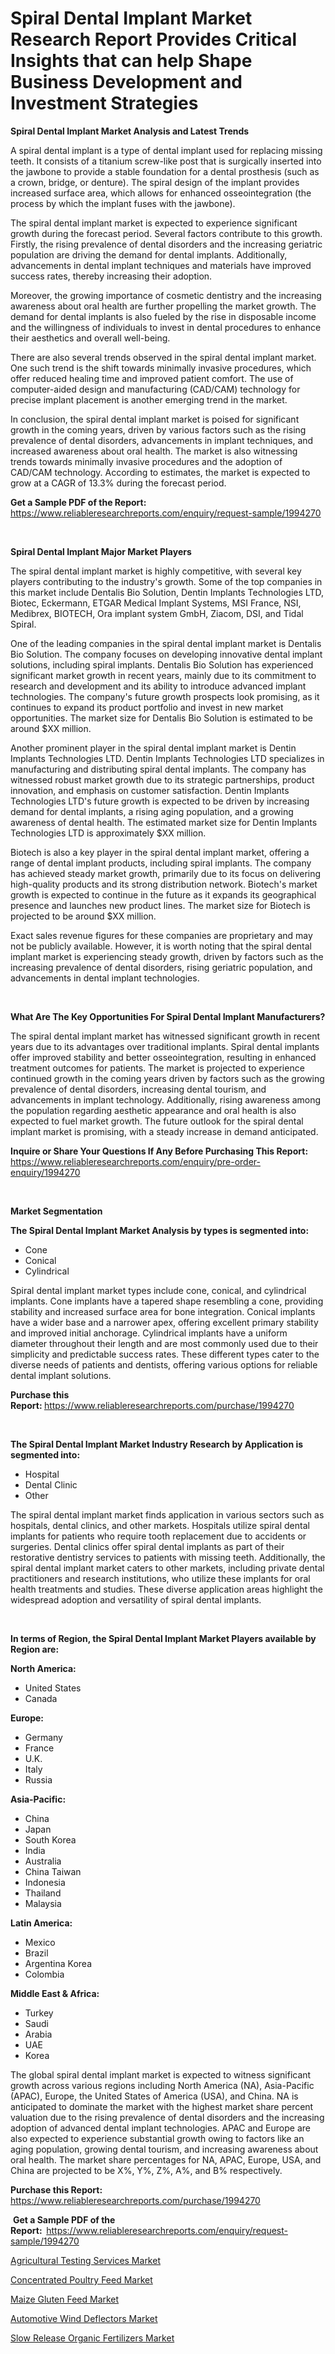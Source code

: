 <p><h1>Spiral Dental Implant Market Research Report Provides Critical Insights that can help Shape Business Development and Investment Strategies</h1></p><p><strong>Spiral Dental Implant Market Analysis and Latest Trends</strong></p>
<p><p>A spiral dental implant is a type of dental implant used for replacing missing teeth. It consists of a titanium screw-like post that is surgically inserted into the jawbone to provide a stable foundation for a dental prosthesis (such as a crown, bridge, or denture). The spiral design of the implant provides increased surface area, which allows for enhanced osseointegration (the process by which the implant fuses with the jawbone).</p><p>The spiral dental implant market is expected to experience significant growth during the forecast period. Several factors contribute to this growth. Firstly, the rising prevalence of dental disorders and the increasing geriatric population are driving the demand for dental implants. Additionally, advancements in dental implant techniques and materials have improved success rates, thereby increasing their adoption.</p><p>Moreover, the growing importance of cosmetic dentistry and the increasing awareness about oral health are further propelling the market growth. The demand for dental implants is also fueled by the rise in disposable income and the willingness of individuals to invest in dental procedures to enhance their aesthetics and overall well-being.</p><p>There are also several trends observed in the spiral dental implant market. One such trend is the shift towards minimally invasive procedures, which offer reduced healing time and improved patient comfort. The use of computer-aided design and manufacturing (CAD/CAM) technology for precise implant placement is another emerging trend in the market.</p><p>In conclusion, the spiral dental implant market is poised for significant growth in the coming years, driven by various factors such as the rising prevalence of dental disorders, advancements in implant techniques, and increased awareness about oral health. The market is also witnessing trends towards minimally invasive procedures and the adoption of CAD/CAM technology. According to estimates, the market is expected to grow at a CAGR of 13.3% during the forecast period.</p></p>
<p><strong>Get a Sample PDF of the Report:&nbsp;</strong> <a href="https://www.reliableresearchreports.com/enquiry/request-sample/1994270">https://www.reliableresearchreports.com/enquiry/request-sample/1994270</a></p>
<p>&nbsp;</p>
<p><strong>Spiral Dental Implant Major Market Players</strong></p>
<p><p>The spiral dental implant market is highly competitive, with several key players contributing to the industry's growth. Some of the top companies in this market include Dentalis Bio Solution, Dentin Implants Technologies LTD, Biotec, Eckermann, ETGAR Medical Implant Systems, MSI France, NSI, Medibrex, BIOTECH, Ora implant system GmbH, Ziacom, DSI, and Tidal Spiral.</p><p>One of the leading companies in the spiral dental implant market is Dentalis Bio Solution. The company focuses on developing innovative dental implant solutions, including spiral implants. Dentalis Bio Solution has experienced significant market growth in recent years, mainly due to its commitment to research and development and its ability to introduce advanced implant technologies. The company's future growth prospects look promising, as it continues to expand its product portfolio and invest in new market opportunities. The market size for Dentalis Bio Solution is estimated to be around $XX million.</p><p>Another prominent player in the spiral dental implant market is Dentin Implants Technologies LTD. Dentin Implants Technologies LTD specializes in manufacturing and distributing spiral dental implants. The company has witnessed robust market growth due to its strategic partnerships, product innovation, and emphasis on customer satisfaction. Dentin Implants Technologies LTD's future growth is expected to be driven by increasing demand for dental implants, a rising aging population, and a growing awareness of dental health. The estimated market size for Dentin Implants Technologies LTD is approximately $XX million.</p><p>Biotech is also a key player in the spiral dental implant market, offering a range of dental implant products, including spiral implants. The company has achieved steady market growth, primarily due to its focus on delivering high-quality products and its strong distribution network. Biotech's market growth is expected to continue in the future as it expands its geographical presence and launches new product lines. The market size for Biotech is projected to be around $XX million.</p><p>Exact sales revenue figures for these companies are proprietary and may not be publicly available. However, it is worth noting that the spiral dental implant market is experiencing steady growth, driven by factors such as the increasing prevalence of dental disorders, rising geriatric population, and advancements in dental implant technologies.</p></p>
<p>&nbsp;</p>
<p><strong>What Are The Key Opportunities For Spiral Dental Implant Manufacturers?</strong></p>
<p><p>The spiral dental implant market has witnessed significant growth in recent years due to its advantages over traditional implants. Spiral dental implants offer improved stability and better osseointegration, resulting in enhanced treatment outcomes for patients. The market is projected to experience continued growth in the coming years driven by factors such as the growing prevalence of dental disorders, increasing dental tourism, and advancements in implant technology. Additionally, rising awareness among the population regarding aesthetic appearance and oral health is also expected to fuel market growth. The future outlook for the spiral dental implant market is promising, with a steady increase in demand anticipated.</p></p>
<p><strong>Inquire or Share Your Questions If Any Before Purchasing This Report:</strong> <a href="https://www.reliableresearchreports.com/enquiry/pre-order-enquiry/1994270">https://www.reliableresearchreports.com/enquiry/pre-order-enquiry/1994270</a></p>
<p>&nbsp;</p>
<p><strong>Market Segmentation</strong></p>
<p><strong>The Spiral Dental Implant Market Analysis by types is segmented into:</strong></p>
<p><ul><li>Cone</li><li>Conical</li><li>Cylindrical</li></ul></p>
<p><p>Spiral dental implant market types include cone, conical, and cylindrical implants. Cone implants have a tapered shape resembling a cone, providing stability and increased surface area for bone integration. Conical implants have a wider base and a narrower apex, offering excellent primary stability and improved initial anchorage. Cylindrical implants have a uniform diameter throughout their length and are most commonly used due to their simplicity and predictable success rates. These different types cater to the diverse needs of patients and dentists, offering various options for reliable dental implant solutions.</p></p>
<p><strong>Purchase this Report:&nbsp;</strong><a href="https://www.reliableresearchreports.com/purchase/1994270">https://www.reliableresearchreports.com/purchase/1994270</a></p>
<p>&nbsp;</p>
<p><strong>The Spiral Dental Implant Market Industry Research by Application is segmented into:</strong></p>
<p><ul><li>Hospital</li><li>Dental Clinic</li><li>Other</li></ul></p>
<p><p>The spiral dental implant market finds application in various sectors such as hospitals, dental clinics, and other markets. Hospitals utilize spiral dental implants for patients who require tooth replacement due to accidents or surgeries. Dental clinics offer spiral dental implants as part of their restorative dentistry services to patients with missing teeth. Additionally, the spiral dental implant market caters to other markets, including private dental practitioners and research institutions, who utilize these implants for oral health treatments and studies. These diverse application areas highlight the widespread adoption and versatility of spiral dental implants.</p></p>
<p>&nbsp;</p>
<p><strong>In terms of Region, the Spiral Dental Implant Market Players available by Region are:</strong></p>
<p>
    <p> <strong> North America: </strong>
        <ul>
            <li>United States</li>
            <li>Canada</li>
        </ul>
        </p> 
    <p> <strong> Europe: </strong>
        <ul>
            <li>Germany</li>
            <li>France</li>
            <li>U.K.</li>
            <li>Italy</li>
            <li>Russia</li>
        </ul>
        </p> 
    <p> <strong> Asia-Pacific: </strong>
        <ul>
            <li>China</li>
            <li>Japan</li>
            <li>South Korea</li>
            <li>India</li>
            <li>Australia</li>
            <li>China Taiwan</li>
            <li>Indonesia</li>
            <li>Thailand</li>
            <li>Malaysia</li>
        </ul>
        </p> 
    <p> <strong> Latin America: </strong>
        <ul>
            <li>Mexico</li>
            <li>Brazil</li>
            <li>Argentina Korea</li>
            <li>Colombia</li>
        </ul>
        </p> 
    <p> <strong> Middle East & Africa: </strong>
        <ul>
            <li>Turkey</li>
            <li>Saudi</li>
            <li>Arabia</li>
            <li>UAE</li>
            <li>Korea</li>
        </ul>
    </p>
    </p>
<p><p>The global spiral dental implant market is expected to witness significant growth across various regions including North America (NA), Asia-Pacific (APAC), Europe, the United States of America (USA), and China. NA is anticipated to dominate the market with the highest market share percent valuation due to the rising prevalence of dental disorders and the increasing adoption of advanced dental implant technologies. APAC and Europe are also expected to experience substantial growth owing to factors like an aging population, growing dental tourism, and increasing awareness about oral health. The market share percentages for NA, APAC, Europe, USA, and China are projected to be X%, Y%, Z%, A%, and B% respectively.</p></p>
<p><strong>Purchase this Report: </strong><a href="https://www.reliableresearchreports.com/purchase/1994270">https://www.reliableresearchreports.com/purchase/1994270</a></p>
<p>&nbsp;<strong>Get a Sample PDF of the Report:&nbsp;&nbsp;</strong><a href="https://www.reliableresearchreports.com/enquiry/request-sample/1994270">https://www.reliableresearchreports.com/enquiry/request-sample/1994270</a></p>
<p><strong></strong></p>
<p><p><a href="https://medium.com/@dexterhayes2023/agricultural-testing-services-nbsp-market-focuses-on-market-share-size-and-projected-forecast-till-4c40aefbb3c5">Agricultural Testing Services Market</a></p><p><a href="https://medium.com/@dexterhayes2023/concentrated-poultry-feed-market-share-evolution-and-market-growth-trends-2024-2031-d9e565203386">Concentrated Poultry Feed Market</a></p><p><a href="https://medium.com/@yvettelesch/maize-gluten-feed-market-the-key-to-successful-business-strategy-forecast-till-2031-7aa8ba6720bd">Maize Gluten Feed Market</a></p><p><a href="https://medium.com/@jaredkiehn7567/automotive-wind-deflectors-market-analysis-and-sze-forecasted-for-period-from-2024-to-2031-42ee8a90f728">Automotive Wind Deflectors Market</a></p><p><a href="https://medium.com/@yvettelesch/slow-release-organic-fertilizers-market-insight-market-trends-growth-forecasted-from-2024-to-221e85e29b3f">Slow Release Organic Fertilizers Market</a></p></p>